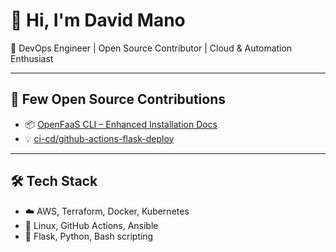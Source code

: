 
# 👋 Hi, I'm David Mano

🎯 DevOps Engineer | Open Source Contributor | Cloud & Automation Enthusiast

---

## 🚀 Few Open Source Contributions

- 📦 [OpenFaaS CLI – Enhanced Installation Docs](https://github.com/openfaas/faas-cli/pulls?q=is%3Apr+author%3Adavidmano)
- 💡 [ci-cd/github-actions-flask-deploy](https://github.com/tungbq/devops-project/pulls?q=is%3Apr+author%3Adavidmano)

---

## 🛠️ Tech Stack
- ☁️ AWS, Terraform, Docker, Kubernetes
- 🔧 Linux, GitHub Actions, Ansible
- 🧪 Flask, Python, Bash scripting
